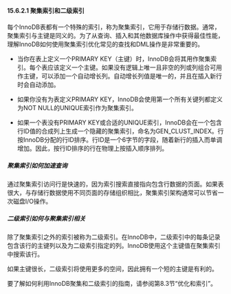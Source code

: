 #### 15.6.2.1 聚集索引和二级索引

每个InnoDB表都有一个特殊的索引，称为聚集索引，它用于存储行数据。通常，聚集索引与主键是同义的。为了从查询、插入和其他数据库操作中获得最佳性能，理解InnoDB如何使用聚集索引优化常见的查找和DML操作是非常重要的。

- 当你在表上定义一个PRIMARY KEY（主键）时，InnoDB会将其用作聚集索引。每个表应该定义一个主键。如果没有逻辑上唯一且非空的列或列组合可用作主键，可以添加一个自动增长列。自动增长列值是唯一的，并且在插入新行时会自动添加。

- 如果你没有为表定义PRIMARY KEY，InnoDB会使用第一个所有关键列都定义为NOT NULL的UNIQUE索引作为聚集索引。

- 如果一个表没有PRIMARY KEY或合适的UNIQUE索引，InnoDB会在一个包含行ID值的合成列上生成一个隐藏的聚集索引，命名为GEN_CLUST_INDEX。行按InnoDB分配的行ID排序。行ID是一个6字节的字段，随着新行的插入而单调增加。因此，按行ID排序的行在物理上按插入顺序排列。


##### 聚集索引如何加速查询

通过聚集索引访问行是快速的，因为索引搜索直接指向包含行数据的页面。如果表很大，与存储行数据使用不同页面的存储组织相比，聚集索引架构通常可以节省一次磁盘I/O操作。

##### 二级索引如何与聚集索引相关

除了聚集索引之外的索引被称为二级索引。在InnoDB中，二级索引中的每条记录包含该行的主键列以及为二级索引指定的列。InnoDB使用这个主键值在聚集索引中搜索该行。

如果主键很长，二级索引将使用更多的空间，因此拥有一个短的主键是有利的。

要了解如何利用InnoDB聚集和二级索引的指南，请参阅第8.3节“优化和索引”。